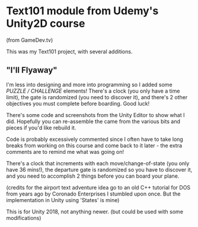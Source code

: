 # Text101 module from Udemy's Unity2D course
(from GameDev.tv)

This was my Text101 project, with several additions.

## "I'll Flyaway"

I'm less into designing and more into programming so I added some *PUZZLE / CHALLENGE* elements! There's a clock (you only have a time limit), the gate is randomized (you need to discover it), and there's 2 other objectives you must complete before boarding. Good luck!

There's some code and screenshots from the Unity Editor to show what I did. Hopefully you can re-assemble the came from the various bits and pieces if you'd like rebuild it.

Code is probably excessively commented since I often have to take long breaks from working on this course and come back to it later - the extra comments are to remind me what was going on!

There's a clock that increments with each move/change-of-state (you only have 36 mins!), the departure gate is randomized so you have to discover it, and you need to accomplish 2 things before you can board your plane.

(credits for the airport text adventure idea go to an old C++ tutorial for DOS from years ago by Coronado Enterprises I stumbled upon once. But the implementation in Unity using 'States' is mine)

This is for Unity 2018, not anything newer. (but could be used with some modifications)
